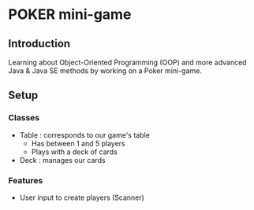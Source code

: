 # POKER mini-game

## Introduction

Learning about Object-Oriented Programming (OOP) and more advanced Java & Java SE methods by working on a Poker
mini-game.

## Setup

### Classes

- Table : corresponds to our game's table
    - Has between 1 and 5 players
    - Plays with a deck of cards
- Deck : manages our cards

### Features

- User input to create players (Scanner)